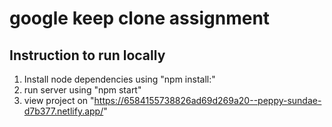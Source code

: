 # google keep clone assignment

## Instruction to run locally

1. Install node dependencies using "npm install:"
2. run server using "npm start"
3. view project on "https://6584155738826ad69d269a20--peppy-sundae-d7b377.netlify.app/"